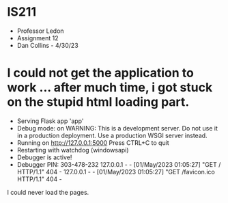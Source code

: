 # IS211
 - Professor Ledon
 - Assignment 12
 - Dan Collins - 4/30/23

# I could not get the application to work ... after much time, i got stuck on the stupid html loading part.

 * Serving Flask app 'app'
 * Debug mode: on
WARNING: This is a development server. Do not use it in a production deployment. Use a production WSGI server instead.
 * Running on http://127.0.0.1:5000
Press CTRL+C to quit
 * Restarting with watchdog (windowsapi)
 * Debugger is active!
 * Debugger PIN: 303-478-232
127.0.0.1 - - [01/May/2023 01:05:27] "GET / HTTP/1.1" 404 -
127.0.0.1 - - [01/May/2023 01:05:27] "GET /favicon.ico HTTP/1.1" 404 -

I could never load the pages.